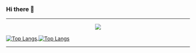 ### Hi there 👋

<!--
**Dieshesdog/Dieshesdog** is a ✨ _special_ ✨ repository because its `README.md` (this file) appears on your GitHub profile.

Here are some ideas to get you started:

- 🔭 I’m currently working on ...
- 🌱 I’m currently learning ...
- 👯 I’m looking to collaborate on ...
- 🤔 I’m looking for help with ...
- 💬 Ask me about ...
- 📫 How to reach me: ...
- 😄 Pronouns: ...
- ⚡ Fun fact: ...
-->

---

<div>
  <p align="center" >
<img src="http://sayuri.fumiama.top/cmoe?name=Dishesdog&theme=r34"/>
  </p>
<a href="https://github.com/Dishesdog">
  <img align="center" alt="Top Langs" src="https://github-readme-stats-qniyov4vc-dishesdog.vercel.app/api?username=Dishesdog&show_icons=true&include_all_commits=true&count_private=true&theme=solarized-light" />
</a>

<a href="https://github.com/Dishesdog">
  <img align="center" alt="Top Langs" src="https://github-readme-stats.vercel.app/api/top-langs/?username=Dishesdog&layout=compact&langs_count=8&theme=solarized-light" />
</a>

---
<!-- <p align="center" >  
<a href="https://github.com/Dishesdog">
    <img align="center" alt="Page View" src="https://badges.toozhao.com/badges/01FGAZ5J37PNJW115GMYEGDASM/blue.svg" />
</a> 
</p> -->
</div>
